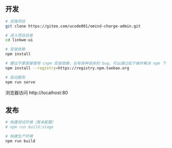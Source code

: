 ## 开发

```bash
# 克隆项目
git clone https://gitee.com/ucode001/omind-charge-admin.git

# 进入项目目录
cd linkwe-ui

# 安装依赖
npm install

# 建议不要直接使用 cnpm 安装依赖，会有各种诡异的 bug。可以通过如下操作解决 npm 下载速度慢的问题
npm install --registry=https://registry.npm.taobao.org

# 启动服务
npm run serve
```

浏览器访问 http://localhost:80

## 发布

```bash
# 构建测试环境（暂未配置）
# npm run build:stage

# 构建生产环境
npm run build
```
